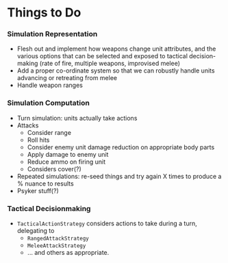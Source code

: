 # Things to Do

### Simulation Representation

* Flesh out and implement how weapons change unit attributes, and the various options that can be selected and exposed to tactical decision-making (rate of fire, multiple weapons, improvised melee)
* Add a proper co-ordinate system so that we can robustly handle units advancing or retreating from melee
* Handle weapon ranges

### Simulation Computation

* Turn simulation: units actually take actions
* Attacks
    * Consider range
    * Roll hits
    * Consider enemy unit damage reduction on appropriate body parts
    * Apply damage to enemy unit
    * Reduce ammo on firing unit
    * Considers cover(?)
* Repeated simulations: re-seed things and try again X times to produce a % nuance to results
* Psyker stuff(?)

### Tactical Decisionmaking

* `TacticalActionStrategy` considers actions to take during a turn, delegating to
    * `RangedAttackStrategy`
    * `MeleeAttackStrategy`
    * ... and others as appropriate.